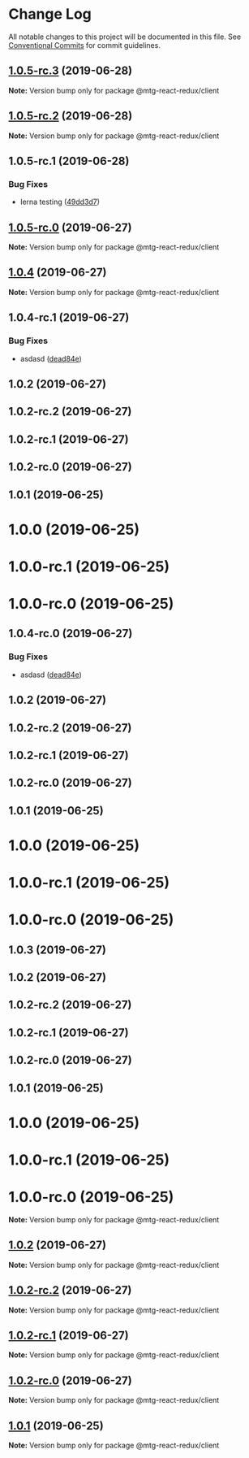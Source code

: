 # Change Log

All notable changes to this project will be documented in this file.
See [Conventional Commits](https://conventionalcommits.org) for commit guidelines.

## [1.0.5-rc.3](https://github.com/okonech/mtg-react-redux/compare/@mtg-react-redux/client@1.0.5-rc.2...@mtg-react-redux/client@1.0.5-rc.3) (2019-06-28)

**Note:** Version bump only for package @mtg-react-redux/client





## [1.0.5-rc.2](https://github.com/okonech/mtg-react-redux/compare/@mtg-react-redux/client@1.0.5-rc.1...@mtg-react-redux/client@1.0.5-rc.2) (2019-06-28)

**Note:** Version bump only for package @mtg-react-redux/client





## 1.0.5-rc.1 (2019-06-28)


### Bug Fixes

* lerna testing ([49dd3d7](https://github.com/okonech/mtg-react-redux/commit/49dd3d7))






## [1.0.5-rc.0](https://github.com/okonech/mtg-react-redux/compare/@mtg-react-redux/client@1.0.4...@mtg-react-redux/client@1.0.5-rc.0) (2019-06-27)

**Note:** Version bump only for package @mtg-react-redux/client





## [1.0.4](https://github.com/okonech/mtg-react-redux/compare/@mtg-react-redux/client@1.0.4-rc.1...@mtg-react-redux/client@1.0.4) (2019-06-27)

**Note:** Version bump only for package @mtg-react-redux/client





## 1.0.4-rc.1 (2019-06-27)


### Bug Fixes

* asdasd ([dead84e](https://github.com/okonech/mtg-react-redux/commit/dead84e))



## 1.0.2 (2019-06-27)



## 1.0.2-rc.2 (2019-06-27)



## 1.0.2-rc.1 (2019-06-27)



## 1.0.2-rc.0 (2019-06-27)



## 1.0.1 (2019-06-25)



# 1.0.0 (2019-06-25)



# 1.0.0-rc.1 (2019-06-25)



# 1.0.0-rc.0 (2019-06-25)






## 1.0.4-rc.0 (2019-06-27)


### Bug Fixes

* asdasd ([dead84e](https://github.com/okonech/mtg-react-redux/commit/dead84e))



## 1.0.2 (2019-06-27)



## 1.0.2-rc.2 (2019-06-27)



## 1.0.2-rc.1 (2019-06-27)



## 1.0.2-rc.0 (2019-06-27)



## 1.0.1 (2019-06-25)



# 1.0.0 (2019-06-25)



# 1.0.0-rc.1 (2019-06-25)



# 1.0.0-rc.0 (2019-06-25)






## 1.0.3 (2019-06-27)



## 1.0.2 (2019-06-27)



## 1.0.2-rc.2 (2019-06-27)



## 1.0.2-rc.1 (2019-06-27)



## 1.0.2-rc.0 (2019-06-27)



## 1.0.1 (2019-06-25)



# 1.0.0 (2019-06-25)



# 1.0.0-rc.1 (2019-06-25)



# 1.0.0-rc.0 (2019-06-25)

**Note:** Version bump only for package @mtg-react-redux/client





## [1.0.2](https://github.com/okonech/mtg-react-redux/compare/v1.0.2-rc.2...v1.0.2) (2019-06-27)

**Note:** Version bump only for package @mtg-react-redux/client





## [1.0.2-rc.2](https://github.com/okonech/mtg-react-redux/compare/v1.0.2-rc.1...v1.0.2-rc.2) (2019-06-27)

**Note:** Version bump only for package @mtg-react-redux/client





## [1.0.2-rc.1](https://github.com/okonech/mtg-react-redux/compare/v1.0.2-rc.0...v1.0.2-rc.1) (2019-06-27)

**Note:** Version bump only for package @mtg-react-redux/client





## [1.0.2-rc.0](https://github.com/okonech/mtg-react-redux/compare/v1.0.1...v1.0.2-rc.0) (2019-06-27)

**Note:** Version bump only for package @mtg-react-redux/client





## [1.0.1](https://github.com/okonech/mtg-react-redux/compare/v1.0.0...v1.0.1) (2019-06-25)

**Note:** Version bump only for package @mtg-react-redux/client

